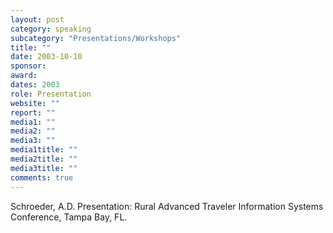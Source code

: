 ```yaml
---
layout: post
category: speaking
subcategory: "Presentations/Workshops"
title: ""
date: 2003-10-10
sponsor:
award:
dates: 2003
role: Presentation
website: ""
report: ""
media1: ""
media2: ""
media3: ""
media1title: ""
media2title: ""
media3title: ""
comments: true
---
```


Schroeder, A.D. Presentation: Rural Advanced Traveler Information Systems Conference, Tampa Bay, FL.
